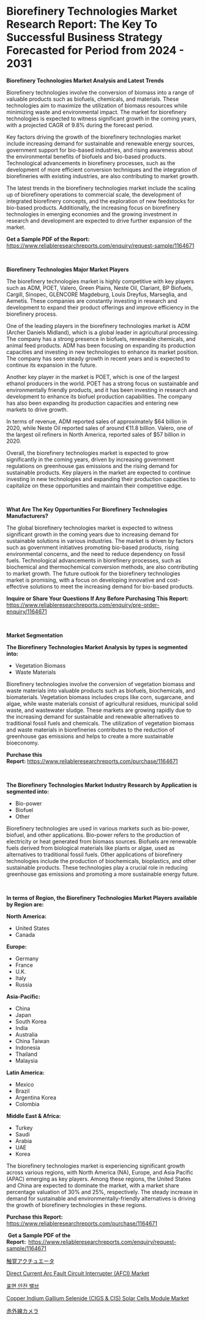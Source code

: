 <p><h1>Biorefinery Technologies Market Research Report: The Key To Successful Business Strategy Forecasted for Period from 2024 - 2031</h1></p><p><strong>Biorefinery Technologies Market Analysis and Latest Trends</strong></p>
<p><p>Biorefinery technologies involve the conversion of biomass into a range of valuable products such as biofuels, chemicals, and materials. These technologies aim to maximize the utilization of biomass resources while minimizing waste and environmental impact. The market for biorefinery technologies is expected to witness significant growth in the coming years, with a projected CAGR of 9.8% during the forecast period.</p><p>Key factors driving the growth of the biorefinery technologies market include increasing demand for sustainable and renewable energy sources, government support for bio-based industries, and rising awareness about the environmental benefits of biofuels and bio-based products. Technological advancements in biorefinery processes, such as the development of more efficient conversion techniques and the integration of biorefineries with existing industries, are also contributing to market growth.</p><p>The latest trends in the biorefinery technologies market include the scaling up of biorefinery operations to commercial scale, the development of integrated biorefinery concepts, and the exploration of new feedstocks for bio-based products. Additionally, the increasing focus on biorefinery technologies in emerging economies and the growing investment in research and development are expected to drive further expansion of the market.</p></p>
<p><strong>Get a Sample PDF of the Report:&nbsp;</strong> <a href="https://www.reliableresearchreports.com/enquiry/request-sample/1164671">https://www.reliableresearchreports.com/enquiry/request-sample/1164671</a></p>
<p>&nbsp;</p>
<p><strong>Biorefinery Technologies Major Market Players</strong></p>
<p><p>The biorefinery technologies market is highly competitive with key players such as ADM, POET, Valero, Green Plains, Neste Oil, Clariant, BP Biofuels, Cargill, Sinopec, GLENCORE Magdeburg, Louis Dreyfus, Marseglia, and Aemetis. These companies are constantly investing in research and development to expand their product offerings and improve efficiency in the biorefinery process.</p><p>One of the leading players in the biorefinery technologies market is ADM (Archer Daniels Midland), which is a global leader in agricultural processing. The company has a strong presence in biofuels, renewable chemicals, and animal feed products. ADM has been focusing on expanding its production capacities and investing in new technologies to enhance its market position. The company has seen steady growth in recent years and is expected to continue its expansion in the future.</p><p>Another key player in the market is POET, which is one of the largest ethanol producers in the world. POET has a strong focus on sustainable and environmentally friendly products, and it has been investing in research and development to enhance its biofuel production capabilities. The company has also been expanding its production capacities and entering new markets to drive growth.</p><p>In terms of revenue, ADM reported sales of approximately $64 billion in 2020, while Neste Oil reported sales of around €11.8 billion. Valero, one of the largest oil refiners in North America, reported sales of $57 billion in 2020.</p><p>Overall, the biorefinery technologies market is expected to grow significantly in the coming years, driven by increasing government regulations on greenhouse gas emissions and the rising demand for sustainable products. Key players in the market are expected to continue investing in new technologies and expanding their production capacities to capitalize on these opportunities and maintain their competitive edge.</p></p>
<p>&nbsp;</p>
<p><strong>What Are The Key Opportunities For Biorefinery Technologies Manufacturers?</strong></p>
<p><p>The global biorefinery technologies market is expected to witness significant growth in the coming years due to increasing demand for sustainable solutions in various industries. The market is driven by factors such as government initiatives promoting bio-based products, rising environmental concerns, and the need to reduce dependency on fossil fuels. Technological advancements in biorefinery processes, such as biochemical and thermochemical conversion methods, are also contributing to market growth. The future outlook for the biorefinery technologies market is promising, with a focus on developing innovative and cost-effective solutions to meet the increasing demand for bio-based products.</p></p>
<p><strong>Inquire or Share Your Questions If Any Before Purchasing This Report:</strong> <a href="https://www.reliableresearchreports.com/enquiry/pre-order-enquiry/1164671">https://www.reliableresearchreports.com/enquiry/pre-order-enquiry/1164671</a></p>
<p>&nbsp;</p>
<p><strong>Market Segmentation</strong></p>
<p><strong>The Biorefinery Technologies Market Analysis by types is segmented into:</strong></p>
<p><ul><li>Vegetation Biomass</li><li>Waste Materials</li></ul></p>
<p><p>Biorefinery technologies involve the conversion of vegetation biomass and waste materials into valuable products such as biofuels, biochemicals, and biomaterials. Vegetation biomass includes crops like corn, sugarcane, and algae, while waste materials consist of agricultural residues, municipal solid waste, and wastewater sludge. These markets are growing rapidly due to the increasing demand for sustainable and renewable alternatives to traditional fossil fuels and chemicals. The utilization of vegetation biomass and waste materials in biorefineries contributes to the reduction of greenhouse gas emissions and helps to create a more sustainable bioeconomy.</p></p>
<p><strong>Purchase this Report:&nbsp;</strong><a href="https://www.reliableresearchreports.com/purchase/1164671">https://www.reliableresearchreports.com/purchase/1164671</a></p>
<p>&nbsp;</p>
<p><strong>The Biorefinery Technologies Market Industry Research by Application is segmented into:</strong></p>
<p><ul><li>Bio-power</li><li>Biofuel</li><li>Other</li></ul></p>
<p><p>Biorefinery technologies are used in various markets such as bio-power, biofuel, and other applications. Bio-power refers to the production of electricity or heat generated from biomass sources. Biofuels are renewable fuels derived from biological materials like plants or algae, used as alternatives to traditional fossil fuels. Other applications of biorefinery technologies include the production of biochemicals, bioplastics, and other sustainable products. These technologies play a crucial role in reducing greenhouse gas emissions and promoting a more sustainable energy future.</p></p>
<p>&nbsp;</p>
<p><strong>In terms of Region, the Biorefinery Technologies Market Players available by Region are:</strong></p>
<p>
    <p> <strong> North America: </strong>
        <ul>
            <li>United States</li>
            <li>Canada</li>
        </ul>
        </p> 
    <p> <strong> Europe: </strong>
        <ul>
            <li>Germany</li>
            <li>France</li>
            <li>U.K.</li>
            <li>Italy</li>
            <li>Russia</li>
        </ul>
        </p> 
    <p> <strong> Asia-Pacific: </strong>
        <ul>
            <li>China</li>
            <li>Japan</li>
            <li>South Korea</li>
            <li>India</li>
            <li>Australia</li>
            <li>China Taiwan</li>
            <li>Indonesia</li>
            <li>Thailand</li>
            <li>Malaysia</li>
        </ul>
        </p> 
    <p> <strong> Latin America: </strong>
        <ul>
            <li>Mexico</li>
            <li>Brazil</li>
            <li>Argentina Korea</li>
            <li>Colombia</li>
        </ul>
        </p> 
    <p> <strong> Middle East & Africa: </strong>
        <ul>
            <li>Turkey</li>
            <li>Saudi</li>
            <li>Arabia</li>
            <li>UAE</li>
            <li>Korea</li>
        </ul>
    </p>
    </p>
<p><p>The biorefinery technologies market is experiencing significant growth across various regions, with North America (NA), Europe, and Asia Pacific (APAC) emerging as key players. Among these regions, the United States and China are expected to dominate the market, with a market share percentage valuation of 30% and 25%, respectively. The steady increase in demand for sustainable and environmentally-friendly alternatives is driving the growth of biorefinery technologies in these regions.</p></p>
<p><strong>Purchase this Report: </strong><a href="https://www.reliableresearchreports.com/purchase/1164671">https://www.reliableresearchreports.com/purchase/1164671</a></p>
<p>&nbsp;<strong>Get a Sample PDF of the Report:&nbsp;&nbsp;</strong><a href="https://www.reliableresearchreports.com/enquiry/request-sample/1164671">https://www.reliableresearchreports.com/enquiry/request-sample/1164671</a></p>
<p><strong></strong></p>
<p><p><a href="https://github.com/hwbcz413288296/Market-Research-Report-List-1/blob/main/841913116699.md">触覚アクチュエータ</a></p><p><a href="https://github.com/Chiragrp22/Market-Research-Report-List-4/blob/main/direct-current-arc-fault-circuit-interrupter-afci-market.md">Direct Current Arc Fault Circuit Interrupter (AFCI) Market</a></p><p><a href="https://medium.com/@joespinka88967/2024%EB%85%84%EB%B6%80%ED%84%B0-2031%EB%85%84%EA%B9%8C%EC%A7%80%EC%9D%98-%EA%B8%B0%EA%B0%84%EC%9D%84-%EC%9C%84%ED%95%9C-%ED%91%9C%EB%A9%B4-%EC%95%88%EC%A0%84-%EB%B0%B8%EB%B8%8C-%EC%8B%9C%EC%9E%A5-%EB%B6%84%EC%84%9D-%EB%B0%8F-%ED%81%AC%EA%B8%B0-%EC%A0%84%EB%A7%9D-5831f650a45f">표면 안전 밸브</a></p><p><a href="https://github.com/derrinmiltonellis35gcl/Market-Research-Report-List-2/blob/main/copper-indium-gallium-selenide-cigs-cis-solar-cells-module-market.md">Copper Indium Gallium Selenide (CIGS & CIS) Solar Cells Module Market</a></p><p><a href="https://medium.com/@santosuigrtley997836/%E8%B5%A4%E5%A4%96%E7%B7%9A%E3%82%AB%E3%83%A1%E3%83%A9%E5%B8%82%E5%A0%B4%E3%81%AE%E8%A6%8F%E6%A8%A1%E3%81%AF-%E3%82%B0%E3%83%AD%E3%83%BC%E3%83%90%E3%83%AB%E7%94%A3%E6%A5%AD%E3%81%AB%E3%81%8A%E3%81%91%E3%82%8B%E6%9C%80%E9%81%A9%E3%81%AA%E3%83%9E%E3%83%BC%E3%82%B1%E3%83%86%E3%82%A3%E3%83%B3%E3%82%B0%E3%83%81%E3%83%A3%E3%83%8D%E3%83%AB%E3%82%92%E6%98%8E%E3%82%89%E3%81%8B%E3%81%AB%E3%81%97%E3%81%BE%E3%81%99-a659aed5d54a">赤外線カメラ</a></p></p>